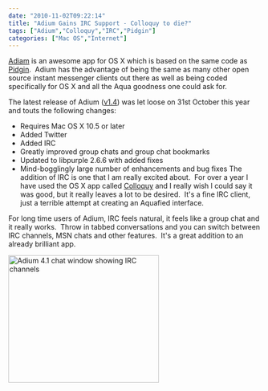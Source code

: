 ```yaml
---
date: "2010-11-02T09:22:14"
title: "Adium Gains IRC Support - Colloquy to die?"
tags: ["Adium","Colloquy","IRC","Pidgin"]
categories: ["Mac OS","Internet"]
---
```


[Adiam][1] is an awesome app for OS X which is based on the same code as [Pidgin][2].  Adium has the advantage of being the same as many other open source instant messenger clients out there as well as being coded specifically for OS X and all the Aqua goodness one could ask for.

The latest release of Adium ([v1.4][3]) was let loose on 31st October this year and touts the following changes:

* Requires Mac OS X 10.5 or later
* Added Twitter
* Added IRC
* Greatly improved group chats and group chat bookmarks
* Updated to libpurple 2.6.6 with added fixes
* Mind-bogglingly large number of enhancements and bug fixes
The addition of IRC is one that I am really excited about.  For over a year I have used the OS X app called [Colloquy][4] and I really wish I could say it was good, but it really leaves a lot to be desired.  It's a fine IRC client, just a terrible attempt at creating an Aquafied interface.

For long time users of Adium, IRC feels natural, it feels like a group chat and it really works.  Throw in tabbed conversations and you can switch between IRC channels, MSN chats and other features.  It's a great addition to an already brilliant app.

[<img src="/wp-content/uploads/2010/11/Screen-shot-2010-11-02-at-09.20.46-300x254.png" width="300" height="254" alt="Adium 4.1 chat window showing IRC channels" class="size-medium wp-image-1133" title="Adium 4.1 chat window showing IRC channels" />][5]

  [1]: http://adium.im/
  [2]: http://www.pidgin.im/
  [3]: http://trac.adium.im/wiki/AdiumVersionHistory#Version1.410312010
  [4]: http://colloquy.info/
  [5]: /wp-content/uploads/2010/11/Screen-shot-2010-11-02-at-09.20.46.png
